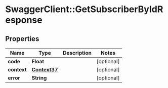 # SwaggerClient::GetSubscriberByIdResponse

## Properties
Name | Type | Description | Notes
------------ | ------------- | ------------- | -------------
**code** | **Float** |  | [optional] 
**context** | [**Context37**](Context37.md) |  | [optional] 
**error** | **String** |  | [optional] 


